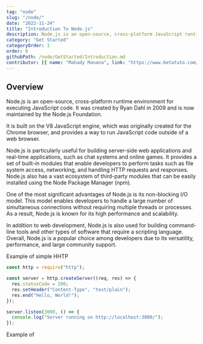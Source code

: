 ```yaml
---
tag: "node"
slug: "/node/"
date: "2022-11-24"
title: "Introduction To Node.js"
description: Node.js is an open-source, cross-platform JavaScript runtime environment built on Chrome's V8 JavaScript engine
category: "Get Started"
categoryOrder: 1
order: 0
githubPath: /node/GetStarted/Introduction.md
contributor: [{ name: "Mahady Manana", link: "https://www.betatuto.com/" }]
---
```


## Overview

Node.js is an open-source, cross-platform runtime environment for executing JavaScript code. It was created by Ryan Dahl in 2009 and is now maintained by the Node.js Foundation.

It is built on the V8 JavaScript engine, which was originally created for the Chrome browser, and provides a way to run JavaScript code outside of a web browser.

Node.js is particularly useful for building server-side web applications and real-time applications, such as chat systems and online games. It provides a set of built-in modules that enable developers to perform tasks such as file system access, networking, and handling HTTP requests and responses. Node.js also has a vast ecosystem of third-party modules that can be easily installed using the Node Package Manager (npm).

One of the most significant advantages of Node.js is its non-blocking I/O model. This model enables developers to handle a large number of simultaneous connections without requiring multiple threads or processes. As a result, Node.js is known for its high performance and scalability.

In addition to web development, Node.js is also used for building command-line tools and other types of software that require a scripting language. Overall, Node.js is a popular choice among developers due to its versatility, performance, and large community support.

Example of simple HHTP

```js
const http = require("http");

const server = http.createServer((req, res) => {
  res.statusCode = 200;
  res.setHeader("Content-Type", "text/plain");
  res.end("Hello, World!");
});

server.listen(3000, () => {
  console.log("Server running on http://localhost:3000/");
});
```


Example of 
